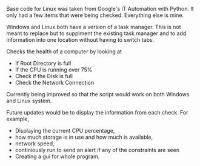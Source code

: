 Base code for Linux was taken from Google's IT Automation with Python. It only had a few items that were being checked. Everything else is mine. 

Windows and Linux both have a version of a task manager. This is not meant to replace but to supplment the existing task manager and to add information into one location without having to switch tabs.

Checks the health of a computer by looking at

- If Root Directory is full
- If the CPU is running over 75%
- Check if the Disk is full
- Check the Network Connection

Currently being improved so that the script would work on both Windows and Linux system.

Future updates would be to display the information from each check. For example,

- Displaying the current CPU percentage,
- how much storage is in use and how much is available,
- network speed,
- continiously run to send an alert if any of the constraints are seen
- Creating a gui for whole program.
